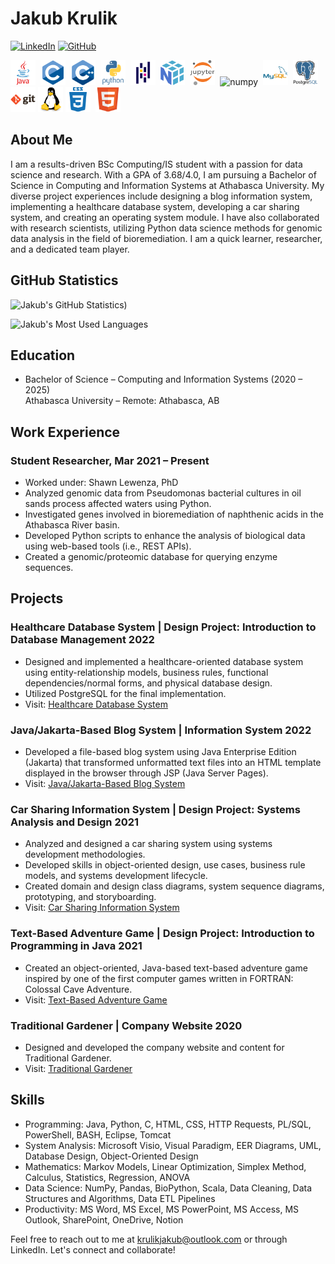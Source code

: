 # Jakub Krulik

[![LinkedIn](https://img.shields.io/badge/LinkedIn-jakub--k--0-blue)](https://www.linkedin.com/in/jakub-k-0/)
[![GitHub](https://img.shields.io/badge/GitHub-Krulik00Jakub-darkgreen)](https://github.com/Krulik00Jakub)
<div align="left">
  <img src="https://github.com/devicons/devicon/blob/master/icons/java/java-original-wordmark.svg" title="Java" alt="Java" width="40" height="40"/>&nbsp;
  <img src="https://github.com/devicons/devicon/blob/master/icons/c/c-original.svg" title="C" alt="C" width="40" height="40"/>&nbsp;
  <img src="https://github.com/devicons/devicon/blob/master/icons/cplusplus/cplusplus-original.svg" title="C" alt="C" width="40" height="40"/>&nbsp;
  <img src="https://github.com/devicons/devicon/blob/master/icons/python/python-original-wordmark.svg" title="python" alt="python" width="40" height="40"/>&nbsp;
  <img src="https://github.com/devicons/devicon/blob/master/icons/pandas/pandas-original.svg" title="pandas" alt="pandas" width="40" height="40"/>&nbsp;
  <img src="https://github.com/devicons/devicon/blob/master/icons/numpy/numpy-original.svg" title="numpy" alt="numpy" width="40" height="40"/>&nbsp;
  <img src="https://github.com/devicons/devicon/blob/master/icons/jupyter/jupyter-original-wordmark.svg" title="numpy" alt="numpy" width="40" height="40"/>&nbsp;
  <img src="https://biopython.org/assets/images/biopython_logo_s.png" title="numpy" alt="numpy" width="40" height="40"/>&nbsp;
  <img src="https://github.com/devicons/devicon/blob/master/icons/mysql/mysql-original-wordmark.svg" title="MySQL"  alt="MySQL" width="40" height="40"/>&nbsp;
  <img src="https://github.com/devicons/devicon/blob/master/icons/postgresql/postgresql-original-wordmark.svg" title="Postgres" alt="PostgreSQL" width="40" height="40"/>&nbsp;
  <img src="https://github.com/devicons/devicon/blob/master/icons/git/git-original-wordmark.svg" title="Git" **alt="Git" width="40" height="40"/>
  <img src="https://github.com/devicons/devicon/blob/master/icons/linux/linux-original.svg" title="linux" **alt="linux" width="40" height="40"/>
  <img src="https://github.com/devicons/devicon/blob/master/icons/css3/css3-plain-wordmark.svg"  title="CSS3" alt="CSS" width="40" height="40"/>&nbsp;
  <img src="https://github.com/devicons/devicon/blob/master/icons/html5/html5-original.svg" title="HTML5" alt="HTML" width="40" height="40"/>&nbsp;
</div>

## About Me

I am a results-driven BSc Computing/IS student with a passion for data science and research. With a GPA of 3.68/4.0, I am pursuing a Bachelor of Science in Computing and Information Systems at Athabasca University. My diverse project experiences include designing a blog information system, implementing a healthcare database system, developing a car sharing system, and creating an operating system module. I have also collaborated with research scientists, utilizing Python data science methods for genomic data analysis in the field of bioremediation. I am a quick learner, researcher, and a dedicated team player.

## GitHub Statistics

![Jakub's GitHub Statistics](http://github-readme-streak-stats.herokuapp.com?user=Krulik00Jakub&theme=dark&background=000000))

![Jakub's Most Used Languages](https://github-readme-stats.vercel.app/api/top-langs/?username=Krulik00Jakub&layout=compact&theme=vision-friendly-dark)

## Education

- Bachelor of Science – Computing and Information Systems (2020 – 2025)  
  Athabasca University – Remote: Athabasca, AB

## Work Experience

### Student Researcher, Mar 2021 – Present
- Worked under: Shawn Lewenza, PhD
- Analyzed genomic data from Pseudomonas bacterial cultures in oil sands process affected waters using Python.
- Investigated genes involved in bioremediation of naphthenic acids in the Athabasca River basin.
- Developed Python scripts to enhance the analysis of biological data using web-based tools (i.e., REST APIs).
- Created a genomic/proteomic database for querying enzyme sequences.

## Projects

### Healthcare Database System | Design Project: Introduction to Database Management 2022
- Designed and implemented a healthcare-oriented database system using entity-relationship models, business rules, functional dependencies/normal forms, and physical database design.
- Utilized PostgreSQL for the final implementation.
- Visit: [Healthcare Database System](https://github.com/Krulik00Jakub/Healthcare-Database-System)

### Java/Jakarta-Based Blog System | Information System 2022
- Developed a file-based blog system using Java Enterprise Edition (Jakarta) that transformed unformatted text files into an HTML template displayed in the browser through JSP (Java Server Pages).
- Visit: [Java/Jakarta-Based Blog System](https://github.com/Krulik00Jakub/ResponsiveBlog)

### Car Sharing Information System | Design Project: Systems Analysis and Design 2021
- Analyzed and designed a car sharing system using systems development methodologies.
- Developed skills in object-oriented design, use cases, business rule models, and systems development lifecycle.
- Created domain and design class diagrams, system sequence diagrams, prototyping, and storyboarding.
- Visit: [Car Sharing Information System](https://github.com/Krulik00Jakub/car-sharing)

### Text-Based Adventure Game | Design Project: Introduction to Programming in Java 2021
- Created an object-oriented, Java-based text-based adventure game inspired by one of the first computer games written in FORTRAN: Colossal Cave Adventure.
- Visit: [Text-Based Adventure Game](https://github.com/Krulik00Jakub/text-based-adventure-game)

### Traditional Gardener | Company Website 2020
- Designed and developed the company website and content for Traditional Gardener.
- Visit: [Traditional Gardener](https://traditionalgardener.com/)


## Skills

- Programming: Java, Python, C, HTML, CSS, HTTP Requests, PL/SQL, PowerShell, BASH, Eclipse, Tomcat
- System Analysis: Microsoft Visio, Visual Paradigm, EER Diagrams, UML, Database Design, Object-Oriented Design
- Mathematics: Markov Models, Linear Optimization, Simplex Method, Calculus, Statistics, Regression, ANOVA
- Data Science: NumPy, Pandas, BioPython, Scala, Data Cleaning, Data Structures and Algorithms, Data ETL Pipelines
- Productivity: MS Word, MS Excel, MS PowerPoint, MS Access, MS Outlook, SharePoint, OneDrive, Notion

Feel free to reach out to me at krulikjakub@outlook.com or through LinkedIn. Let's connect and collaborate!
